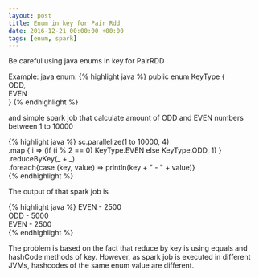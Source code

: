 ```yaml
---
layout: post
title: Enum in key for Pair Rdd
date: 2016-12-21 00:00:00 +00:00
tags: [enum, spark]
---
```

Be careful using java enums in key for PairRDD

Example:
java enum:
{% highlight java %}
public enum KeyType {  
   ODD,  
   EVEN  
} 
{% endhighlight %}

and simple spark job that calculate amount of ODD and EVEN numbers between 1 to 10000

{% highlight java %}
sc.parallelize(1 to 10000, 4)  
    .map { i => (if (i % 2 == 0) KeyType.EVEN else KeyType.ODD, 1) }  
    .reduceByKey(_ + _)  
    .foreach{case (key, value) => println(key + " - " + value)}  
{% endhighlight %}

The output of that spark job is 

{% highlight java %}
 EVEN - 2500  
 ODD - 5000  
 EVEN - 2500  
{% endhighlight %}

The problem is based on the fact that reduce by key is using equals and hashCode methods of key. However, as spark job is executed in different JVMs, hashcodes of the same enum value are different. 